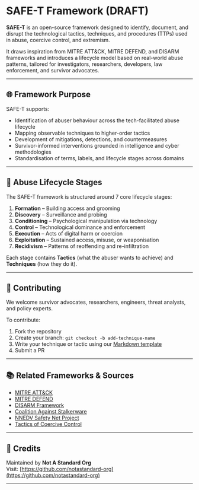 # SAFE-T Framework (DRAFT)

**SAFE-T** is an open-source framework designed to identify, document, and disrupt the technological tactics, techniques, and procedures (TTPs) used in abuse, coercive control, and extremism.

It draws inspiration from MITRE ATT&CK, MITRE DEFEND, and DISARM frameworks and introduces a lifecycle model based on real-world abuse patterns, tailored for investigators, researchers, developers, law enforcement, and survivor advocates.

---

## 🌐 Framework Purpose

SAFE-T supports:

- Identification of abuser behaviour across the tech-facilitated abuse lifecycle
- Mapping observable techniques to higher-order tactics
- Development of mitigations, detections, and countermeasures
- Survivor-informed interventions grounded in intelligence and cyber methodologies
- Standardisation of terms, labels, and lifecycle stages across domains

---

## 🔄 Abuse Lifecycle Stages

The SAFE-T framework is structured around 7 core lifecycle stages:

1. **Formation** – Building access and grooming
2. **Discovery** – Surveillance and probing
3. **Conditioning** – Psychological manipulation via technology
4. **Control** – Technological dominance and enforcement
5. **Execution** – Acts of digital harm or coercion
6. **Exploitation** – Sustained access, misuse, or weaponisation
7. **Recidivism** – Patterns of reoffending and re-infiltration

Each stage contains **Tactics** (what the abuser wants to achieve) and **Techniques** (how they do it).

---

## 🤝 Contributing

We welcome survivor advocates, researchers, engineers, threat analysts, and policy experts.

To contribute:

1. Fork the repository
2. Create your branch: `git checkout -b add-technique-name`
3. Write your technique or tactic using our [Markdown template](https://github.com/notastandard-org/safe-framework/blob/main/docs/templates/technique-template.md)
4. Submit a PR

---

## 📚 Related Frameworks & Sources

- [MITRE ATT&CK](https://attack.mitre.org/)
- [MITRE DEFEND](https://defend.mitre.org/)
- [DISARM Framework](https://disarm.foundation/)
- [Coalition Against Stalkerware](https://stopstalkerware.org/)
- [NNEDV Safety Net Project](https://www.techsafety.org/)
- [Tactics of Coercive Control](https://www.coercivecontrolcollective.org/)

---

## 🧠 Credits

Maintained by **Not A Standard Org**  
Visit: [https://github.com/notastandard-org](https://github.com/notastandard-org)

---
